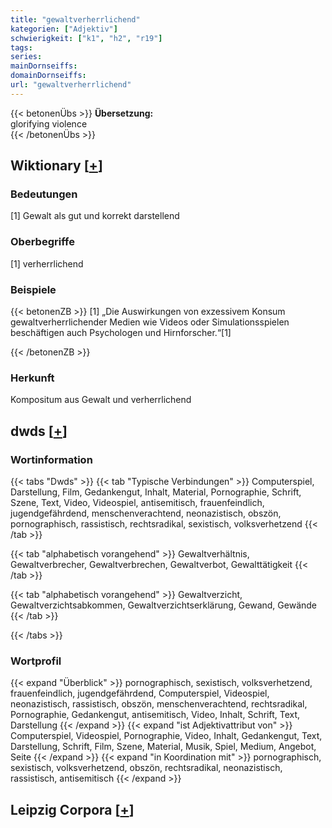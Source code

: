 ```yaml
---
title: "gewaltverherrlichend"
kategorien: ["Adjektiv"]
schwierigkeit: ["k1", "h2", "r19"]
tags:
series:
mainDornseiffs:
domainDornseiffs:
url: "gewaltverherrlichend"
---
```


{{< betonenÜbs >}}
**Übersetzung:**  
glorifying violence  
{{< /betonenÜbs >}}

## Wiktionary [[+](https://de.wiktionary.org/wiki/gewaltverherrlichend)]

### Bedeutungen
[1] Gewalt als gut und korrekt darstellend  

### Oberbegriffe
[1] verherrlichend  

### Beispiele
{{< betonenZB >}}
[1] „Die Auswirkungen von exzessivem Konsum gewaltverherrlichender Medien wie Videos oder Simulationsspielen beschäftigen auch Psychologen und Hirnforscher.“[1]  

{{< /betonenZB >}}
### Herkunft
Kompositum aus Gewalt und verherrlichend  



## dwds [[+](https://www.dwds.de/wb/gewaltverherrlichend)]

### Wortinformation
{{< tabs "Dwds" >}}
{{< tab "Typische Verbindungen" >}}
Computerspiel, Darstellung, Film, Gedankengut, Inhalt, Material, Pornographie, Schrift, Szene, Text, Video, Videospiel, antisemitisch, frauenfeindlich, jugendgefährdend, menschenverachtend, neonazistisch, obszön, pornographisch, rassistisch, rechtsradikal, sexistisch, volksverhetzend
{{< /tab >}}

{{< tab "alphabetisch vorangehend" >}}
Gewaltverhältnis, Gewaltverbrecher, Gewaltverbrechen, Gewaltverbot, Gewalttätigkeit
{{< /tab >}}

{{< tab "alphabetisch vorangehend" >}}
Gewaltverzicht, Gewaltverzichtsabkommen, Gewaltverzichtserklärung, Gewand, Gewände
{{< /tab >}}

{{< /tabs >}}

### Wortprofil
{{< expand "Überblick" >}} pornographisch, sexistisch, volksverhetzend, frauenfeindlich, jugendgefährdend, Computerspiel, Videospiel, neonazistisch, rassistisch, obszön, menschenverachtend, rechtsradikal, Pornographie, Gedankengut, antisemitisch, Video, Inhalt, Schrift, Text, Darstellung {{< /expand >}}
{{< expand "ist Adjektivattribut von" >}} Computerspiel, Videospiel, Pornographie, Video, Inhalt, Gedankengut, Text, Darstellung, Schrift, Film, Szene, Material, Musik, Spiel, Medium, Angebot, Seite {{< /expand >}}
{{< expand "in Koordination mit" >}} pornographisch, sexistisch, volksverhetzend, obszön, rechtsradikal, neonazistisch, rassistisch, antisemitisch {{< /expand >}}

## Leipzig Corpora [[+](https://corpora.uni-leipzig.de/en/res?word=gewaltverherrlichend&corpusId=deu_newscrawl-public_2018)]

